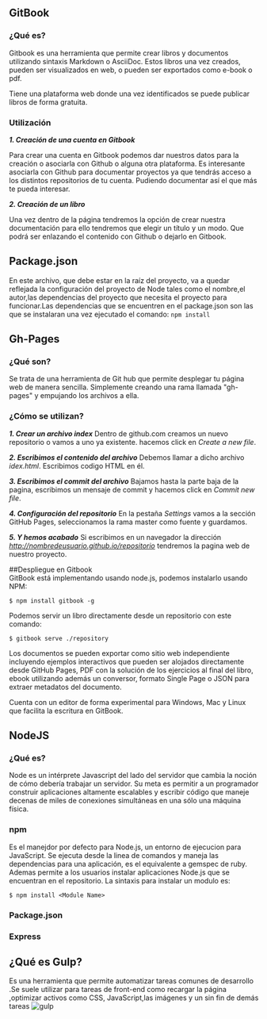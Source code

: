 ## GitBook

###  ¿Qué es?

Gitbook es una herramienta que permite crear libros y
documentos utilizando sintaxis Markdown o AsciiDoc. Estos
libros una vez creados, pueden ser visualizados en web, o
pueden ser exportados como e-book o pdf.

Tiene una plataforma web donde una vez identificados se puede publicar 
libros de forma gratuita.


### Utilización

***1. Creación de una cuenta en Gitbook***


Para crear una cuenta en Gitbook podemos dar nuestros datos para
la creación o asociarla con Github o alguna otra plataforma. Es interesante 
asociarla con Github para documentar proyectos ya que tendrás acceso a los
distintos repositorios de tu cuenta. Pudiendo documentar así el que más te pueda interesar.
    
***2. Creación de un libro***

Una vez dentro de la página tendremos la opción de crear nuestra documentación
para ello tendremos que elegir un título y un modo. Que podrá ser enlazando el
contenido con Github o dejarlo en Gitbook.



## Package.json


En este archivo, que debe estar en la raíz del proyecto, va a quedar reflejada la configuración del proyecto de Node tales como el nombre,el autor,las dependencias del 
proyecto que necesita el proyecto para funcionar.Las dependencias que se 
encuentren en el package.json son las que se instalaran una vez ejecutado
el comando: ```npm install```


## Gh-Pages
### ¿Qué son?
Se trata de una herramienta de Git hub que permite desplegar tu página web de manera sencilla. Simplemente creando una rama llamada "gh-pages" y empujando los archivos a ella.
### ¿Cómo se utilizan?
***1. Crear un archivo index***
    Dentro de github.com creamos un nuevo repositorio o vamos a uno ya existente. hacemos click en *Create a new file*. 

***2. Escribimos el contenido del archivo***
    Debemos llamar a dicho archivo *idex.html*. Escribimos codigo HTML en él.

***3. Escribimos el commit del archivo***
    Bajamos hasta la parte baja de la pagina, escribimos un mensaje de commit y hacemos click en *Commit new file*.

***4. Configuración del repositorio***
    En la pestaña *Settings* vamos a la sección GitHub Pages, seleccionamos la rama master como fuente y guardamos.

***5. Y hemos acabado***
    Si escribimos en un navegador la dirección *http://nombredeusuario.github.io/repositorio* tendremos la pagina web de nuestro proyecto.
  
  
  
##Despliegue en Gitbook  
  GitBook está implementando usando node.js, podemos instalarlo usando NPM:

```$ npm install gitbook -g```

Podemos servir un libro directamente desde un repositorio con este comando:

```$ gitbook serve ./repository```

Los documentos se pueden exportar como sitio web independiente incluyendo ejemplos interactivos que pueden ser alojados directamente desde GitHub Pages, 
PDF con la solución de los ejercicios al final del libro, ebook utilizando además un conversor, formato Single Page o JSON 
para extraer metadatos del documento.

Cuenta con un editor de forma experimental para Windows, Mac y Linux que facilita la escritura en GitBook.
  
  
  
    
## NodeJS
### ¿Qué es?
Node es un intérprete Javascript del lado del servidor que cambia la noción de cómo debería trabajar un servidor. Su meta es permitir a un programador construir aplicaciones altamente escalables y escribir código que maneje decenas de miles de conexiones simultáneas en una sólo una máquina física.

### npm
Es el manejdor por defecto para Node.js, un entorno de ejecucion para JavaScript. Se ejecuta desde la linea de comandos y maneja las dependencias para una aplicación, es el equivalente a gemspec de ruby.
Ademas permite a los usuarios instalar aplicaciones Node.js que se encuentran en el repositorio. La sintaxis para instalar un modulo es:

```$ npm install <Module Name> ```

### Package.json

### Express

## ¿Qué es Gulp?
Es una herramienta que permite automatizar tareas comunes de desarrollo
    .Se suele utilizar para tareas de front-end como recargar la página
    ,optimizar activos como CSS, JavaScript,las imágenes y un sin fin de demás 
    tareas
    ![gulp](../img/gulp.png)
    